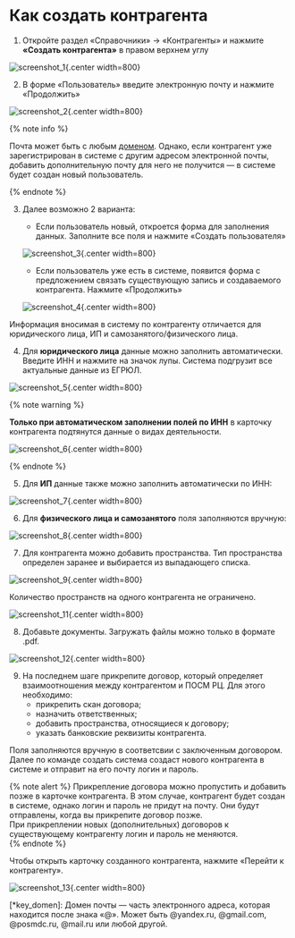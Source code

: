 # Как создать контрагента

1. Откройте раздел «Справочники» → «Контрагенты» и нажмите **«Создать контрагента»** в правом верхнем углу

![screenshot_1](_images/_screen_1.png){.center width=800}

2. В форме «Пользователь» введите электронную почту и нажмите «Продолжить»

![screenshot_2](_images/_screen_2.png){.center width=800}

{% note info %}

Почта может быть с любым [доменом](*key_domen). Однако, если контрагент уже зарегистрирован в системе с другим адресом электронной почты, добавить дополнительную почту для него не получится — в системе будет создан новый пользователь.

{% endnote %}

3. Далее возможно 2 варианта:
    * Если пользователь новый, откроется форма для заполнения данных. Заполните все поля и нажмите «Создать пользователя»
    
    ![screenshot_3](_images/_screen_3.png){.center width=800}
    
    * Если пользователь уже есть в системе, появится форма с предложением связать существующую запись и создаваемого контрагента. Нажмите «Продолжить»
    
    ![screenshot_4](_images/_screen_4.png){.center width=800}

Информация вносимая в систему по контрагенту отличается для юридического лица, ИП и самозанятого/физического лица.

4. Для **юридического лица** данные можно заполнить автоматически. Введите ИНН и нажмите на значок лупы. Система подгрузит все актуальные данные из ЕГРЮЛ.

![screenshot_5](_images/_screen_5.png){.center width=800}

{% note warning %}

**Только при автоматическом заполнении полей по ИНН** в карточку контрагента подтянутся данные о видах деятельности.  

![screenshot_6](_images/_screen_6.png){.center width=800}

{% endnote %}

5. Для **ИП** данные также можно заполнить автоматически по ИНН:

![screenshot_7](_images/_screen_7.png){.center width=800}

6. Для **физического лица и самозанятого** поля заполняются вручную:

![screenshot_8](_images/_screen_8.png){.center width=800}

7. Для контрагента можно добавить пространства.
   Тип пространства определен заранее и выбирается из выпадающего списка.
   
![screenshot_9](_images/_screen_9.png){.center width=800}

Количество пространств на одного контрагента не ограничено.

![screenshot_11](_images/_screen_11.png){.center width=800}

8. Добавьте документы. Загружать файлы можно только в формате .pdf.

![screenshot_12](_images/_screen_12.png){.center width=800}

9. На последнем шаге прикрепите договор, который определяет взаимоотношения между контрагентом и ПОСМ РЦ.
Для этого необходимо:
    * прикрепить скан договора;
    * назначить ответственных;
    * добавить пространства, относящиеся к договору;
    * указать банковские реквизиты контрагента.



Поля заполняются вручную в соответсвии с заключенным договором. 
Далее по команде создать система создаст нового контрагента в системе и отправит на его почту логин и пароль. 

{% note alert %}
Прикрепление договора можно пропустить и добавить позже в карточке контрагента. В этом случае, контрагент будет создан в системе, однако логин и пароль не придут на почту. Они будут отправлены, когда вы прикрепите договор позже.   
При прикреплении новых (дополнительных) договоров к существующему контрагенту логин и пароль не меняются.  
{% endnote %}


Чтобы открыть карточку созданного контрагента, нажмите «Перейти к контрагенту». 

![screenshot_13](_images/_screen_13.png){.center width=800}



[*key_domen]: Домен почты — часть электронного адреса, которая находится после знака «@». 
Может быть @yandex.ru, @gmail.com, @posmdc.ru, @mail.ru или любой другой.   
 

